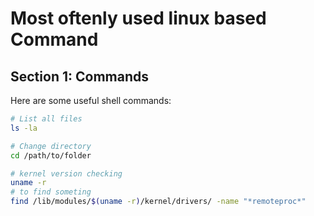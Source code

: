 # Most oftenly used linux based Command 

## Section 1: Commands
Here are some useful shell commands:

```bash
# List all files
ls -la

# Change directory
cd /path/to/folder

# kernel version checking
uname -r
# to find someting
find /lib/modules/$(uname -r)/kernel/drivers/ -name "*remoteproc*"

